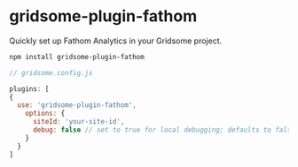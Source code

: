 # gridsome-plugin-fathom

Quickly set up Fathom Analytics in your Gridsome project.

```sh
npm install gridsome-plugin-fathom
```

```javascript
// gridsome.config.js

plugins: [
{
  use: 'gridsome-plugin-fathom',
    options: {
      siteId: 'your-site-id',
      debug: false // set to true for local debugging; defaults to false
    }
  }
]
```
